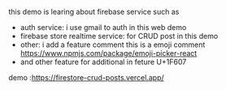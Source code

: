 this demo is learing about firebase service such as 
- auth service: i use gmail to auth in this web demo
- firebase store realtime service: for CRUD post in this demo
- other: i add a feature comment this is a emoji comment https://www.npmjs.com/package/emoji-picker-react 
- and other feature for additional in feture U+1F607

demo :https://firestore-crud-posts.vercel.app/
